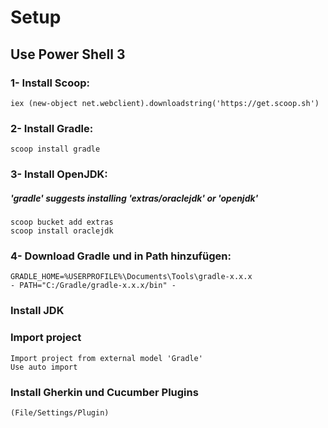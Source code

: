 # Setup

## Use Power Shell 3
### 1- Install Scoop: 		
    iex (new-object net.webclient).downloadstring('https://get.scoop.sh')
### 2- Install Gradle: 	
    scoop install gradle
### 3- Install OpenJDK: 
##### 'gradle' suggests installing 'extras/oraclejdk' or 'openjdk'
    scoop bucket add extras
    scoop install oraclejdk    
### 4- Download Gradle und in Path hinzufügen: 
    GRADLE_HOME=%USERPROFILE%\Documents\Tools\gradle-x.x.x
    - PATH="C:/Gradle/gradle-x.x.x/bin" -
###	Install JDK

### Import project 
	Import project from external model 'Gradle'
	Use auto import 
### Install Gherkin und Cucumber Plugins 
	(File/Settings/Plugin)	